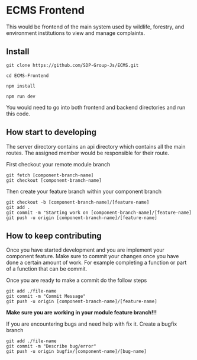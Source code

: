 # ECMS Frontend
This would be frontend of the main system used by wildlife, forestry, and environment institutions to view and manage complaints.

## Install
```
git clone https://github.com/SDP-Group-Js/ECMS.git

cd ECMS-Frontend

npm install

npm run dev
```
You would need to go into both frontend and backend directories and run this code.

## How start to developing
The server directory contains an api directory which contains all the main routes. The assigned member would be responsible for their route.

First checkout your remote module branch

```
git fetch [component-branch-name]
git checkout [component-branch-name]
```

Then create your feature branch within your component branch
```
git checkout -b [component-branch-name]/[feature-name]
git add .
git commit -m "Starting work on [component-branch-name]/[feature-name]
git push -u origin [component-branch-name]/[feature-name]
```

## How to keep contributing
Once you have started development and you are implement your component feature. Make sure to commit your changes once you have done a certain amount of work. For example completing a function or part of a function that can be commit.

Once you are ready to make a commit do the follow steps
```
git add ./file-name
git commit -m "Commit Message"
git push -u origin [component-branch-name]/[feature-name]
```
**Make sure you are working in your module feature branch!!!**

If you are encountering bugs and need help with fix it. Create a bugfix branch
```
git add ./file-name
git commit -m "Describe bug/error"
git push -u origin bugfix/[component-name]/[bug-name]
```